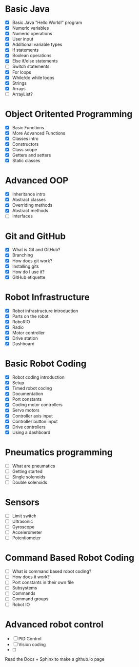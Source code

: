 # Basic Java
- [x] Basic Java "Hello World!" program
- [x] Numeric variables
- [x] Numeric operations
- [x] User input
- [x] Additional variable types
- [x] If statements
- [x] Boolean operations
- [x] Else if/else statements
- [ ] Switch statements
- [x] For loops
- [x] While/do while loops
- [x] Strings
- [x] Arrays
- [ ] ArrayList?

# Object Oritented Programming
- [x] Basic Functions
- [X] More Advanced Functions
- [X] Classes intro
- [X] Constructors
- [X] Class scope
- [X] Getters and setters
- [X] Static classes

# Advanced OOP
- [X] Inheritance intro
- [X] Abstract classes
- [X] Overriding methods
- [X] Abstract methods
- [ ] Interfaces
 
# Git and GitHub
- [x] What is Git and GitHub?
- [x] Branching
- [x] How does git work?
- [x] Installing gits
- [x] How do I use it? 
- [x] GitHub etiquette

# Robot Infrastructure
- [x] Robot infrastructure introduction
- [x] Parts on the robot
- [x] RoboRIO
- [x] Radio
- [x] Motor controller
- [x] Drive station
- [x] Dashboard

# Basic Robot Coding 
- [x] Robot coding introduction
- [x] Setup
- [x] Timed robot coding
- [x] Documentation
- [x] Port constants
- [x] Coding motor controllers
- [x] Servo motors
- [x] Controller axis input
- [x] Controller button input
- [x] Drive controllers
- [x] Using a dashboard

# Pneumatics programming
- [ ] What are pneumatics
- [ ] Getting started
- [ ] Single solenoids
- [ ] Double solenoids

# Sensors
- [ ] Limit switch
- [ ] Ultrasonic
- [ ] Gyroscope
- [ ] Accelerometer
- [ ] Potentiometer

# Command Based Robot Coding
- [ ] What is command based robot coding?
- [ ] How does it work?
- [ ] Port constants in their own file
- [ ] Subsystems
- [ ] Commands
- [ ] Command groups
- [ ] Robot IO

# Advanced robot control
- [ ] PID Control
- [ ] Vision coding
- [ ] 

Read the Docs + Sphinx to make a github.io page